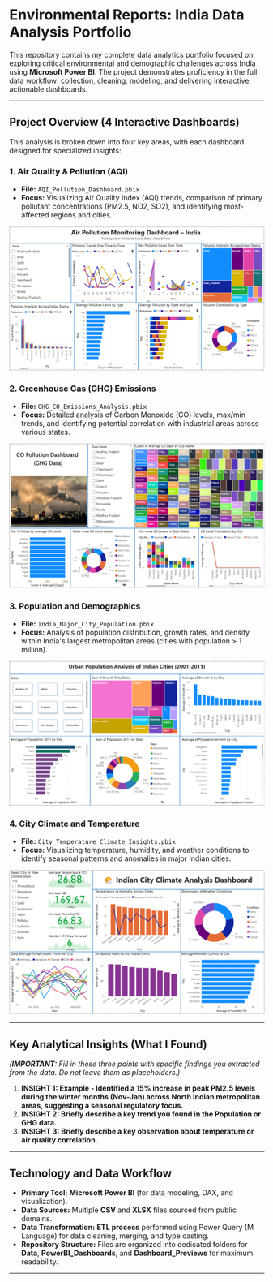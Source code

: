 # Environmental Reports: India Data Analysis Portfolio

This repository contains my complete data analytics portfolio focused on exploring critical environmental and demographic challenges across India using **Microsoft Power BI**. The project demonstrates proficiency in the full data workflow: collection, cleaning, modeling, and delivering interactive, actionable dashboards.

---

## Project Overview (4 Interactive Dashboards)

This analysis is broken down into four key areas, with each dashboard designed for specialized insights:

### 1. Air Quality & Pollution (AQI)

* **File:** `AQI_Pollution_Dashboard.pbix`
* **Focus:** Visualizing Air Quality Index (AQI) trends, comparison of primary pollutant concentrations (PM2.5, NO2, SO2), and identifying most-affected regions and cities.

![Air Quality Dashboard Preview](Dashboard_Previews/AQI_Pollution_Dashboard_Preview.png) 

### 2. Greenhouse Gas (GHG) Emissions

* **File:** `GHG_CO_Emissions_Analysis.pbix`
* **Focus:** Detailed analysis of Carbon Monoxide (CO) levels, max/min trends, and identifying potential correlation with industrial areas across various states.

![GHG Emissions Dashboard Preview](Dashboard_Previews/GHG_CO_Emissions_Analysis_Preview.png) 

### 3. Population and Demographics

* **File:** `India_Major_City_Population.pbix`
* **Focus:** Analysis of population distribution, growth rates, and density within India's largest metropolitan areas (cities with population > 1 million).

![Population Analysis Dashboard Preview](Dashboard_Previews/India_Major_City_Population_Preview.png) 

### 4. City Climate and Temperature

* **File:** `City_Temperature_Climate_Insights.pbix`
* **Focus:** Visualizing temperature, humidity, and weather conditions to identify seasonal patterns and anomalies in major Indian cities.

![Climate Insights Dashboard Preview](Dashboard_Previews/City_Temperature_Climate_Insights_Preview.png) 

---

## Key Analytical Insights (What I Found)

*(**IMPORTANT:** Fill in these three points with specific findings you extracted from the data. Do not leave them as placeholders.)*

1.  **INSIGHT 1: Example - Identified a 15% increase in peak PM2.5 levels during the winter months (Nov-Jan) across North Indian metropolitan areas, suggesting a seasonal regulatory focus.**
2.  **INSIGHT 2: Briefly describe a key trend you found in the Population or GHG data.**
3.  **INSIGHT 3: Briefly describe a key observation about temperature or air quality correlation.**

---

## Technology and Data Workflow

* **Primary Tool:** **Microsoft Power BI** (for data modeling, DAX, and visualization).
* **Data Sources:** Multiple **CSV** and **XLSX** files sourced from public domains.
* **Data Transformation:** **ETL process** performed using Power Query (M Language) for data cleaning, merging, and type casting.
* **Repository Structure:** Files are organized into dedicated folders for **Data**, **PowerBI_Dashboards**, and **Dashboard_Previews** for maximum readability.

---
